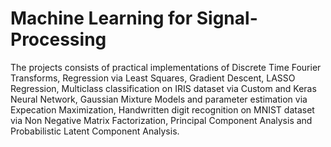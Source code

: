 # Machine Learning for Signal-Processing
The projects consists of practical implementations of Discrete Time Fourier Transforms, Regression via Least Squares, Gradient Descent, LASSO Regression, Multiclass classification on IRIS dataset via Custom and Keras Neural Network, Gaussian Mixture Models and parameter estimation via Expecation Maximization, Handwritten digit recognition on MNIST dataset via Non Negative Matrix Factorization, Principal Component Analysis and Probabilistic Latent Component Analysis. 
